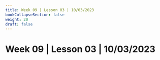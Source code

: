 ```yaml
---
title: Week 09 | Lesson 03 | 10/03/2023
bookCollapseSection: false
weight: 20
draft: false
---
```


# Week 09 | Lesson 03 | 10/03/2023